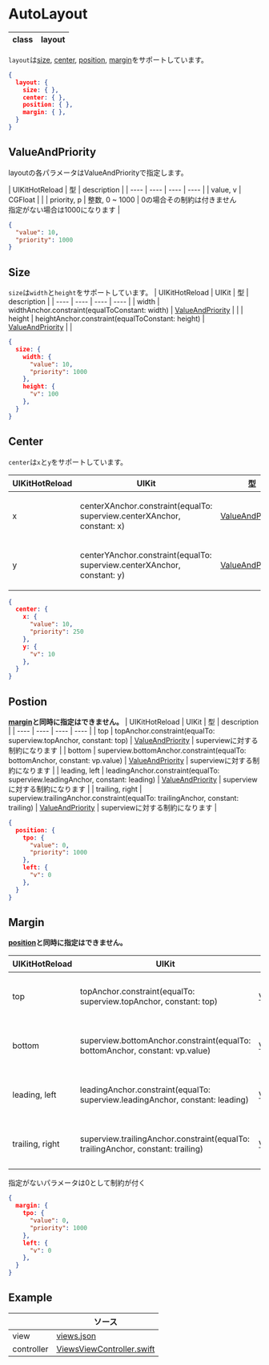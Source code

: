 # AutoLayout

| class | layout |
| ---- | ---- |

`layout`は[size](#Size), [center](#Center), [position](#Position), [margin](#Margin)をサポートしています。

```json
{
  layout: {
    size: { },
    center: { },
    position: { },
    margin: { },
  }
}
```

## ValueAndPriority

layoutの各パラメータはValueAndPriorityで指定します。

|  UIKitHotReload | 型 | description |
| ---- | ---- | ---- | ---- |
| value, v | CGFloat |  |
| priority, p | 整数, 0 ~ 1000 | 0の場合その制約は付きません <br> 指定がない場合は1000になります |

```json
{
  "value": 10,
  "priority": 1000
}
```

## Size
`size`は`width`と`height`をサポートしています。
|  UIKitHotReload | UIKit  | 型 | description |
| ---- | ---- | ---- | ---- |
| width | widthAnchor.constraint(equalToConstant: width) | [ValueAndPriority](#ValueAndPriority) | |
| height | heightAnchor.constraint(equalToConstant: height) | [ValueAndPriority](#ValueAndPriority) | |


```json
{
  size: {
    width: {
      "value": 10,
      "priority": 1000
    },
    height: {
      "v": 100
    },
  }
}
```

## Center

`center`は`x`と`y`をサポートしています。

|  UIKitHotReload | UIKit  | 型 | description |
| ---- | ---- | ---- | ---- |
| x | centerXAnchor.constraint(equalTo: superview.centerXAnchor, constant: x) | [ValueAndPriority](#ValueAndPriority) | superviewに対する制約になります |
| y | centerYAnchor.constraint(equalTo: superview.centerXAnchor, constant: y) | [ValueAndPriority](#ValueAndPriority) | superviewに対する制約になります |

```json
{
  center: {
    x: {
      "value": 10,
      "priority": 250
    },
    y: {
      "v": 10
    },
  }
}
```

## Postion
__[margin](#Margin)と同時に指定はできません。__
|  UIKitHotReload | UIKit  | 型 | description |
| ---- | ---- | ---- | ---- |
| top | topAnchor.constraint(equalTo: superview.topAnchor, constant: top) | [ValueAndPriority](#ValueAndPriority) | superviewに対する制約になります |
| bottom | superview.bottomAnchor.constraint(equalTo: bottomAnchor, constant: vp.value) | [ValueAndPriority](#ValueAndPriority) | superviewに対する制約になります |
| leading, left | leadingAnchor.constraint(equalTo: superview.leadingAnchor, constant: leading) | [ValueAndPriority](#ValueAndPriority) | superviewに対する制約になります |
| trailing, right | superview.trailingAnchor.constraint(equalTo: trailingAnchor, constant: trailing) | [ValueAndPriority](#ValueAndPriority) | superviewに対する制約になります |

```json
{
  position: {
    tpo: {
      "value": 0,
      "priority": 1000
    },
    left: {
      "v": 0
    },
  }
}
```

## Margin
__[position](#Position)と同時に指定はできません。__

|  UIKitHotReload | UIKit  | 型 | description |
| ---- | ---- | ---- | ---- |
| top | topAnchor.constraint(equalTo: superview.topAnchor, constant: top) | [ValueAndPriority](#ValueAndPriority) | superviewに対する制約になります |
| bottom | superview.bottomAnchor.constraint(equalTo: bottomAnchor, constant: vp.value) | [ValueAndPriority](#ValueAndPriority) | superviewに対する制約になります |
| leading, left | leadingAnchor.constraint(equalTo: superview.leadingAnchor, constant: leading) | [ValueAndPriority](#ValueAndPriority) | superviewに対する制約になります |
| trailing, right | superview.trailingAnchor.constraint(equalTo: trailingAnchor, constant: trailing) | [ValueAndPriority](#ValueAndPriority) | superviewに対する制約になります |

指定がないパラメータは0として制約が付く

```json
{
  margin: {
    tpo: {
      "value": 0,
      "priority": 1000
    },
    left: {
      "v": 0
    },
  }
}
```

## Example

| | ソース |
| ---- | ---- | 
| view | [views.json](https://github.com/sakiyamaK/UIKitHotReload/blob/main/Example/UIKitHotReload/views/views.json) |
| controller | [ViewsViewController.swift](https://github.com/sakiyamaK/UIKitHotReload/blob/main/Example/UIKitHotReload/ViewController/ViewsViewController.swift) |

